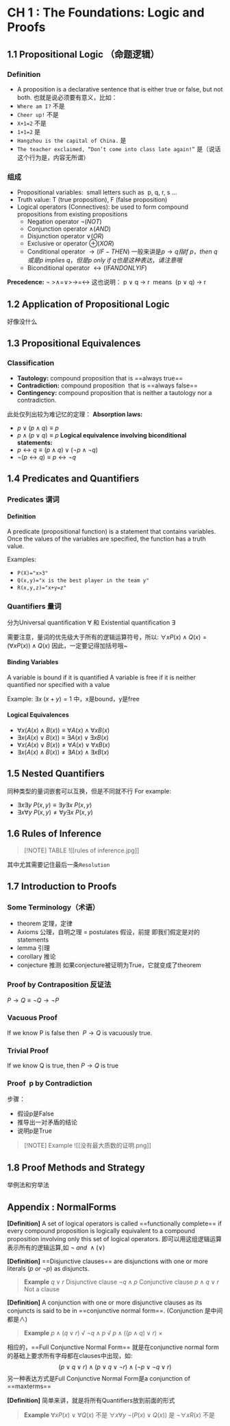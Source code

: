 # CH 1 : The Foundations: Logic and Proofs
## 1.1 Propositional Logic （命题逻辑）

### **Definition**
- A proposition is a declarative sentence that is either true or false, but not both.
也就是说必须要有意义，比如：
- `Where am I?`  不是
- `Cheer up!` 不是
- `X+1=2` 不是
- `1+1=2` 是
- `Hangzhou is the capital of China.` 是
- `The teacher exclaimed, “Don’t come into class late again!”` 是（说话这个行为是，内容无所谓）
### 组成
- Propositional variables:  small letters such as  p, q, r, s …
- Truth value: T (true proposition), F (false proposition)
- Logical operators (Connectives): be used to form compound propositions from existing propositions
	- Negation operator  $\neg(NOT)$
	- Conjunction operator  $\land(AND)$
	- Disjunction operator  $\lor(OR)$
	- Exclusive or operator  $\oplus(XOR)$
	- Conditional operator  $\to(IF-THEN)$ 一般来讲是$p\to q 指If\ p，then\ q或是p\ implies\ q，但是p\ only\ if\ q也是这种表达，请注意哦$
	- Biconditional operator  $\leftrightarrow(IF AND ONLY IF)$

**Precedence:**
$\neg$ >$\land$=$\lor$>$\to$=$\leftrightarrow$
这也说明：
	p $\lor$ q $\to$ r  means  (p $\lor$ q) $\to$ r

## 1.2 Application of Propositional Logic

好像没什么

## 1.3 Propositional Equivalences

### Classification
- **Tautology:** compound proposition that is ==always true==
- **Contradiction:** compound proposition  that is ==always false==
- **Contingency:** compound proposition that is neither a tautology nor a contradiction.

此处仅列出较为难记忆的定理：
**Absorption laws:**
- $p\lor (p\land q)\equiv p$
- $p\land (p\lor q)\equiv p$
**Logical equivalence involving biconditional statements:**
- $p\leftrightarrow q\equiv (p\land q)\lor(\neg p\land \neg q)$
- $\neg(p\leftrightarrow q)\equiv p\leftrightarrow \neg q$

## 1.4 Predicates and Quantifiers
### Predicates 谓词
#### Definition
A predicate (propositional function) is a statement that contains variables. Once the values of the variables are specified, the function has a truth value.

Examples:
- `P(X)="x>3"`
- `Q(x,y)="x is the best player in the team y"`
- `R(x,y,z)="x+y=z"`

### Quantifiers 量词
分为Universal quantification $\forall$ 和 Existential quantification $\exists$

需要注意，量词的优先级大于所有的逻辑运算符号，所以:
$\forall x P(x)\land Q(x) = (\forall x P(x))\land Q(x)$
因此，一定要记得加括号哦~

#### Binding Variables 
A variable is bound if it is quantified 
A variable is free if it is neither quantified nor specified with a value

Example:
$\exists x\ (x+y)=1$ 中，x是bound，y是free

#### Logical Equivalences

- $\forall x(A(x)\land B(x))\equiv \forall A(x) \land \forall x B(x)$
- $\exists x(A(x)\lor B(x))\equiv \exists A(x) \lor \exists x B(x)$
- $\forall x(A(x)\lor B(x))\ne \forall A(x) \lor \forall x B(x)$
- $\exists x(A(x)\land B(x))\ne \exists A(x) \land \exists x B(x)$

## 1.5 Nested Quantifiers

同种类型的量词嵌套可以互换，但是不同就不行
For example:
- $\exists x\exists y\ P(x,y)\equiv \exists y\exists x\ P(x,y)$
- $\exists x\forall y\ P(x,y) \ne \forall y\exists x\ P(x,y)$

## 1.6 Rules of Inference

> [!NOTE] TABLE
> ![[rules of inference.jpg]]
> 



其中尤其需要记住最后一条`Resolution`

## 1.7 Introduction to Proofs
### Some Terminology（术语）

- theorem 定理，定律
- Axioms 公理，自明之理 = postulates 假设，前提        即我们假定是对的statements
- lemma 引理
- corollary 推论
- conjecture 推测 如果conjecture被证明为True，它就变成了theorem

### Proof by Contraposition 反证法

$P\to Q \equiv \neg Q\to \neg P$

### Vacuous Proof
If we know P is false then  $P\to Q$ is vacuously true.

### Trivial Proof
If we know Q is true, then $P\to Q$ is true

### Proof  p by Contradiction
步骤：
- 假设p是False
- 推导出一对矛盾的结论
- 说明p是True


> [!NOTE] Example
> ![[没有最大质数的证明.png]]


## 1.8 Proof Methods and Strategy

举例法和穷举法

## Appendix : NormalForms

**[Definition]** A set of logical operators is called ==functionally complete== if every compound proposition is logically equivalent to a compound proposition involving only this set of logical operators. 即可以用这组逻辑运算表示所有的逻辑运算,如 $\neg \ and\ \land(\lor)$

**[Definition]** ==Disjunctive clauses== are disjunctions with one or more literals ($p\ or\ \neg p$) as disjuncts.
> **Example**
> $q\lor r$ Disjunctive clause
> $\neg q\land p$ Conjunctive clause
> $p\land q\lor r$ Not a clause


**[Definition]** A conjunction with one or more disjunctive clauses as its conjuncts is said to be in ==conjunctive normal form==. (Conjunction 是中间都是$\land$)
> **Example**
> $p\land (q\lor r)$ √
> $\neg q\land p$ √
> $p\land ((p\land q)\lor r)$ ×


相应的，==Full Conjunctive Normal Form== 就是在conjunctive normal form的基础上要求所有字母都在clauses中出现，如:
$$
(p\lor q\lor r)\land(p\lor q\lor \neg r)\land(\neg p\lor \neg q\lor r)
$$
另一种表达方式是Full Conjunctive Normal Form是a conjunction of ==maxterms==

**[Definition]** 简单来讲，就是将所有Quantifiers放到前面的形式
> **Example**
> $\forall xP(x)\ \lor \ \forall Q(x)$  不是
> $\forall x\forall y \ \neg(P(x)\lor Q(x))$  是
> $\neg \forall xR(x)$ 不是


